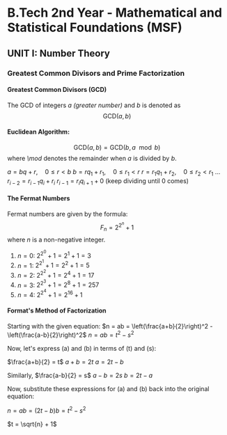 # B.Tech 2nd Year - Mathematical and Statistical Foundations (MSF)
## UNIT I: Number Theory

### Greatest Common Divisors and Prime Factorization

#### Greatest Common Divisors (GCD)

The GCD of integers *a (greater number)* and *b* is denoted as $$\text{GCD}(a, b)$$

#### Euclidean Algorithm:
$$\text{GCD}(a, b) = \text{GCD}(b, a \mod b)$$
where *\mod* denotes the remainder when *a* is divided by *b*.


$a = bq + r, \quad 0 \leq r < b$
$b = rq_1 + r_1, \quad 0 \leq r_1 < r$
$r = r_1q_1 + r_2, \quad 0 \leq r_2 < r_1$
...
$r_{i-2}  = r_{i-1} q_{i} + r_i$
$r_{i-1} = r_i q_{i+1} + 0$
(keep dividing until 0 comes)
#### The Fermat Numbers

Fermat numbers are given by the formula:
$$F_n = 2^{2^n} + 1$$
where *n* is a non-negative integer.

1. $n = 0$: $2^{2^0} + 1 = 2^1 + 1 = 3$
2. $n = 1$: $2^{2^1} + 1 = 2^2 + 1 = 5$
3. $n = 2$: $2^{2^2} + 1 = 2^4 + 1 = 17$
4. $n = 3$: $2^{2^3} + 1 = 2^8 + 1 = 257$
5. $n = 4$: $2^{2^4} + 1 = 2^{16} + 1$


#### Format's Method of Factorization

Starting with the given equation:
$n = ab = \left(\frac{a+b}{2}\right)^2 - \left(\frac{a-b}{2}\right)^2$
$n = ab = t^2 - s^2$

Now, let's express \(a\) and \(b\) in terms of \(t\) and \(s\):

$\frac{a+b}{2} = t$
$a + b = 2t$
$a = 2t - b$

Similarly,
$\frac{a-b}{2} = s$
$a - b = 2s$
$b = 2t - a$

Now, substitute these expressions for \(a\) and \(b\) back into the original equation:

$n = ab = (2t - b)b = t^2 - s^2$

$t = \sqrt{n} + 1$